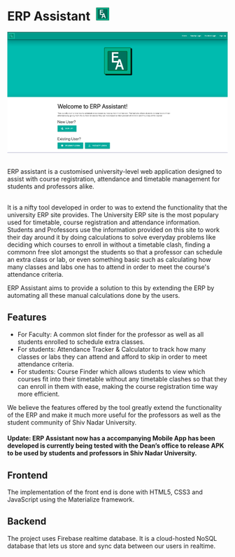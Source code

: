 # ERP Assistant  <img src="https://github.com/rishikadwarak/ERP-Assistant/blob/master/erpasst_logo.png" alt="drawing" width="30"/>

<p align="center">
  <img src="https://github.com/rishikadwarak/ERP-Assistant/blob/master/erp_asst_pic.png" alt="drawing" width="600" />
</p>

<br>
ERP assistant is a customised university-level web application designed to assist with course registration, attendance and timetable management for students and professors alike.

\
It is a nifty tool developed in order to was to extend the functionality that the university ERP site provides. The University ERP site is the most populary used for timetable, course registration and attendance information. Students and Professors use the information provided on this site to work their day around it by doing calculations to solve everyday problems like deciding which courses to enroll in without a timetable clash, finding a commonn free slot amongst the students so that a professor can schedule an extra class or lab, or even something basic such as calculating how many classes and labs one has to attend in order to meet the course's attendance criteria.


ERP Assistant aims to provide a solution to this by extending the ERP by automating all these manual calculations done by the users.

## Features
- For Faculty: A common slot finder for the professor as well as all students enrolled to schedule extra classes.
- For students: Attendance Tracker & Calculator to track how many classes or labs they can attend and afford to skip in order to meet attendance criteria.
- For students: Course Finder which allows students to view which courses fit into their timetable without any timetable clashes so that they can enroll in them with ease, making the course registration time way more efficient.
 
We believe the features offered by the tool greatly extend the functionality of the ERP and make it much more useful for the professors as well as the student community of Shiv Nadar University. 

#### Update: ERP Assistant now has a accompanying Mobile App has been developed is currently being tested with the Dean’s office to release APK to be used by students and professors in Shiv Nadar University. 

## Frontend

The implementation of the front end is done with HTML5, CSS3 and JavaScript using the Materialize framework.

## Backend

The project uses Firebase realtime database. It is a cloud-hosted NoSQL database that lets us store and sync data between our users in realtime.




<!-- ## Table of Contents
- [Quickstart](#quickstart)
- [Documentation](#documentation)
- [Supported Browsers](#supported-browsers)
- [Changelog](#changelog)
- [Testing](#testing)
- [Contributing](#contributing)
- [Copyright and license](#copyright-and-license)

## Quickstart:
Read the [getting started guide](http://materializecss.com/getting-started.html) for more information on how to use materialize.

- [Download the latest release](https://github.com/Dogfalo/materialize/releases/latest) of materialize directly from GitHub. ([Beta](https://github.com/Dogfalo/materialize/releases/))
- Clone the repo: `git clone https://github.com/Dogfalo/materialize.git` (Beta: `git clone -b v1-dev https://github.com/Dogfalo/materialize.git`)
- Include the files via [cdnjs](https://cdnjs.com/libraries/materialize). More [here](http://materializecss.com/getting-started.html). ([Beta](https://cdnjs.com/libraries/materialize/1.0.0-beta))
- Install with [npm](https://www.npmjs.com): `npm install materialize-css` (Beta: `npm install materialize-css@next`)
- Install with [Bower](https://bower.io): `bower install materialize` ([DEPRECATED](https://bower.io/blog/2017/how-to-migrate-away-from-bower/))
- Install with [Atmosphere](https://atmospherejs.com): `meteor add materialize:materialize` (Beta: `meteor add materialize:materialize@=1.0.0-beta`)

## Documentation
The documentation can be found at <http://materializecss.com>. To run the documentation locally on your machine, you need [Node.js](https://nodejs.org/en/) installed on your computer.

### Running documentation locally
Run these commands to set up the documentation:

```bash
git clone https://github.com/Dogfalo/materialize
cd materialize
npm install
```

Then run `grunt monitor` to compile the documentation. When it finishes, open a new browser window and navigate to `localhost:8000`. We use [BrowserSync](https://www.browsersync.io/) to display the documentation.

### Documentation for previous releases
Previous releases and their documentation are available for [download](https://github.com/Dogfalo/materialize/releases).

## Supported Browsers:
Materialize is compatible with:

- Chrome 35+
- Firefox 31+
- Safari 9+
- Opera
- Edge
- IE 11+

## Changelog
For changelogs, check out [the Releases section of materialize](https://github.com/Dogfalo/materialize/releases) or the [CHANGELOG.md](CHANGELOG.md).

## Testing
We use Jasmine as our testing framework and we're trying to write a robust test suite for our components. If you want to help, [here's a starting guide on how to write tests in Jasmine](CONTRIBUTING.md#jasmine-testing-guide).

## Contributing
Check out the [CONTRIBUTING document](CONTRIBUTING.md) in the root of the repository to learn how you can contribute. You can also browse the [help-wanted](https://github.com/Dogfalo/materialize/labels/help-wanted) tag in our issue tracker to find things to do.

## Copyright and license
Code Copyright 2018 Materialize. Code released under the MIT license.
 -->
